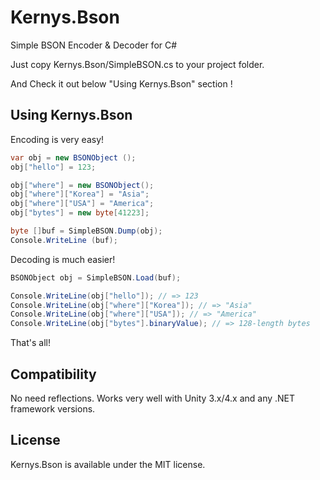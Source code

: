 Kernys.Bson
===========

Simple BSON Encoder &amp; Decoder for C#


Just copy Kernys.Bson/SimpleBSON.cs to your project folder.

And Check it out below "Using Kernys.Bson" section !

Using Kernys.Bson
-------------------

Encoding is very easy!

```csharp
var obj = new BSONObject ();
obj["hello"] = 123;

obj["where"] = new BSONObject();
obj["where"]["Korea"] = "Asia";
obj["where"]["USA"] = "America";
obj["bytes"] = new byte[41223];

byte []buf = SimpleBSON.Dump(obj);
Console.WriteLine (buf);
```

Decoding is much easier!
```csharp
BSONObject obj = SimpleBSON.Load(buf);

Console.WriteLine(obj["hello"]); // => 123
Console.WriteLine(obj["where"]["Korea"]); // => "Asia"
Console.WriteLine(obj["where"]["USA"]); // => "America"
Console.WriteLine(obj["bytes"].binaryValue); // => 128-length bytes
```

That's all!

Compatibility
-------------------

No need reflections.
Works very well with Unity 3.x/4.x and any .NET framework versions.

License
-------------------

Kernys.Bson is available under the MIT license.
